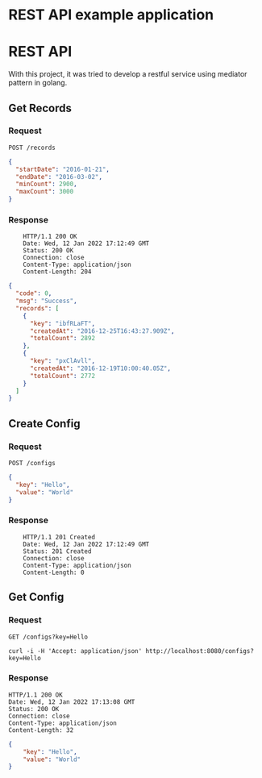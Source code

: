 # REST API example application

# REST API

With this project, it was tried to develop a restful service using mediator pattern in golang.

## Get Records

### Request

`POST /records`

```json
{
  "startDate": "2016-01-21",
  "endDate": "2016-03-02",
  "minCount": 2900,
  "maxCount": 3000
}
```

### Response

```
    HTTP/1.1 200 OK
    Date: Wed, 12 Jan 2022 17:12:49 GMT
    Status: 200 OK
    Connection: close
    Content-Type: application/json
    Content-Length: 204
```

```json
{
  "code": 0,
  "msg": "Success",
  "records": [
    {
      "key": "ibfRLaFT",
      "createdAt": "2016-12-25T16:43:27.909Z",
      "totalCount": 2892
    },
    {
      "key": "pxClAvll",
      "createdAt": "2016-12-19T10:00:40.05Z",
      "totalCount": 2772
    }
  ]
}
```

## Create Config

### Request

`POST /configs`

```json
{
  "key": "Hello",
  "value": "World"
}
```
### Response
```
    HTTP/1.1 201 Created
    Date: Wed, 12 Jan 2022 17:12:49 GMT
    Status: 201 Created
    Connection: close
    Content-Type: application/json
    Content-Length: 0
```

## Get Config

### Request

`GET /configs?key=Hello`

    curl -i -H 'Accept: application/json' http://localhost:8080/configs?key=Hello

### Response

    HTTP/1.1 200 OK
    Date: Wed, 12 Jan 2022 17:13:08 GMT
    Status: 200 OK
    Connection: close
    Content-Type: application/json
    Content-Length: 32

```json
{
    "key": "Hello",
    "value": "World"
}
```